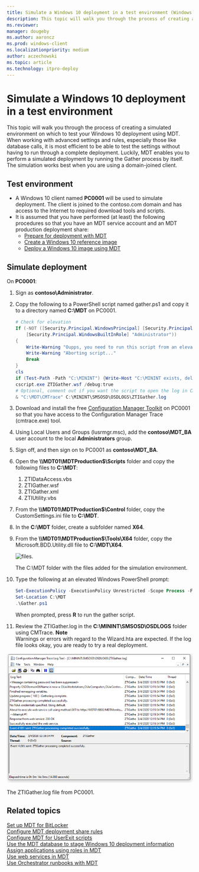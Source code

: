 ```yaml
---
title: Simulate a Windows 10 deployment in a test environment (Windows 10)
description: This topic will walk you through the process of creating a simulated environment on which to test your Windows 10 deployment using MDT.
ms.reviewer: 
manager: dougeby
ms.author: aaroncz
ms.prod: windows-client
ms.localizationpriority: medium
author: aczechowski
ms.topic: article
ms.technology: itpro-deploy
---
```


# Simulate a Windows 10 deployment in a test environment

This topic will walk you through the process of creating a simulated environment on which to test your Windows 10 deployment using MDT. When working with advanced settings and rules, especially those like database calls, it is most efficient to be able to test the settings without having to run through a complete deployment. Luckily, MDT enables you to perform a simulated deployment by running the Gather process by itself. The simulation works best when you are using a domain-joined client.

## Test environment

- A Windows 10 client named **PC0001** will be used to simulate deployment. The client is joined to the contoso.com domain and has access to the Internet to required download tools and scripts.
- It is assumed that you have performed (at least) the following procedures so that you have an MDT service account and an MDT production deployment share:
  - [Prepare for deployment with MDT](prepare-for-windows-deployment-with-mdt.md)
  - [Create a Windows 10 reference image](create-a-windows-10-reference-image.md)
  - [Deploy a Windows 10 image using MDT](deploy-a-windows-10-image-using-mdt.md)

## Simulate deployment

On **PC0001**:

1. Sign as **contoso\\Administrator**.
2. Copy the following to a PowerShell script named gather.ps1 and copy it to a directory named **C:\MDT** on PC0001.

    ```powershell
    # Check for elevation
    If (-NOT ([Security.Principal.WindowsPrincipal] [Security.Principal.WindowsIdentity]::GetCurrent()).IsInRole(`
        [Security.Principal.WindowsBuiltInRole] "Administrator"))
    {
        Write-Warning "Oupps, you need to run this script from an elevated PowerShell prompt!`nPlease start the PowerShell prompt as an Administrator and re-run the script."
        Write-Warning "Aborting script..."
        Break
    }
    cls
    if (Test-Path -Path "C:\MININT") {Write-Host "C:\MININT exists, deleting...";Remove-Item C:\MININT -Recurse}
    cscript.exe ZTIGather.wsf /debug:true
    # Optional, comment out if you want the script to open the log in CMTrace
    & "C:\MDT\CMTrace" C:\MININT\SMSOSD\OSDLOGS\ZTIGather.log
    ```

3. Download and install the free [Configuration Manager Toolkit](https://go.microsoft.com/fwlink/p/?LinkId=734717) on PC0001 so that you have access to the Configuration Manager Trace (cmtrace.exe) tool.
4. Using Local Users and Groups (lusrmgr.msc), add the **contoso\\MDT\_BA** user account to the local **Administrators** group.
5. Sign off, and then sign on to PC0001 as **contoso\\MDT\_BA**.
6. Open the **\\\\MDT01\\MDTProduction$\\Scripts** folder and copy the following files to **C:\\MDT**:
   1.  ZTIDataAccess.vbs
   2.  ZTIGather.wsf
   3.  ZTIGather.xml
   4.  ZTIUtility.vbs
7. From the **\\\\MDT01\\MDTProduction$\\Control** folder, copy the CustomSettings.ini file to **C:\\MDT**.
8. In the **C:\\MDT** folder, create a subfolder named **X64**.
9. From the **\\\\MDT01\\MDTProduction$\\Tools\\X64** folder, copy the Microsoft.BDD.Utility.dll file to **C:\\MDT\\X64**.

   ![files.](../images/mdt-09-fig06.png)

   The C:\\MDT folder with the files added for the simulation environment.

10. Type the following at an elevated Windows PowerShell prompt:
    ``` powershell
    Set-ExecutionPolicy -ExecutionPolicy Unrestricted -Scope Process -Force
    Set-Location C:\MDT
    .\Gather.ps1
    ```
    When prompted, press **R** to run the gather script.

11. Review the ZTIGather.log in the **C:\\MININT\\SMSOSD\\OSDLOGS** folder using CMTrace.
    **Note**  
    Warnings or errors with regard to the Wizard.hta are expected. If the log file looks okay, you are ready to try a real deployment.
 
   ![ztigather.](../images/mdt-09-fig07.png)

   The ZTIGather.log file from PC0001.

## Related topics

[Set up MDT for BitLocker](set-up-mdt-for-bitlocker.md)<br>
[Configure MDT deployment share rules](configure-mdt-deployment-share-rules.md)<br>
[Configure MDT for UserExit scripts](configure-mdt-for-userexit-scripts.md)<br>
[Use the MDT database to stage Windows 10 deployment information](use-the-mdt-database-to-stage-windows-10-deployment-information.md)<br>
[Assign applications using roles in MDT](assign-applications-using-roles-in-mdt.md)<br>
[Use web services in MDT](use-web-services-in-mdt.md)<br>
[Use Orchestrator runbooks with MDT](use-orchestrator-runbooks-with-mdt.md)
